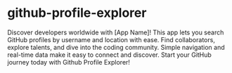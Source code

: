 # github-profile-explorer
Discover developers worldwide with [App Name]! This app lets you search GitHub profiles by username and location with ease. Find collaborators, explore talents, and dive into the coding community. Simple navigation and real-time data make it easy to connect and discover. Start your GitHub journey today with Github Profile Explorer!
